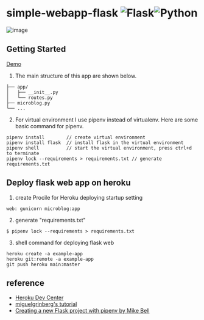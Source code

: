 # simple-webapp-flask ![Flask](https://img.shields.io/badge/flask-%23000.svg?style=for-the-badge&logo=flask&logoColor=white)![Python](https://img.shields.io/badge/python-3670A0?style=for-the-badge&logo=python&logoColor=ffdd54)

![image](https://user-images.githubusercontent.com/69560693/156938757-75fd0727-d07b-4a87-aefa-dfc7dd71c6f6.png)

## Getting Started
[Demo](https://helloremi.herokuapp.com)
1. The main structure of this app are shown below.
```
├── app/
│   ├── __init__.py
│   └── routes.py
├── microblog.py 
└── ...
```
2. For virtual environment I use pipenv instead of virtualenv. Here are some basic command for pipenv.
```
pipenv install        // create virtual environment
pipenv install flask  // install flask in the virtual environment
pipenv shell          // start the virtual environment, press ctrl+d to terminate
pipenv lock --requirements > requirements.txt // generate requirements.txt
```
## Deploy flask web app on heroku
1. create Procile for Heroku deploying startup setting
```
web: gunicorn microblog:app
```
2. generate "requirements.txt"
```
$ pipenv lock --requirements > requirements.txt
```
3. shell command for deploying flask web
``` shell
heroku create -a example-app
heroku git:remote -a example-app
git push heroku main:master
```
## reference
- [Heroku Dev Center](https://devcenter.heroku.com/articles/git)
- [miguelgrinberg's tutorial](https://blog.miguelgrinberg.com/post/the-flask-mega-tutorial-part-xviii-deployment-on-heroku)
- [Creating a new Flask project with pipenv by Mike Bell](https://www.codementor.io/@mikebell66/creating-a-new-flask-project-with-pipenv-w5zhmr5bo)
